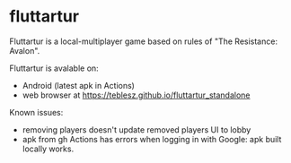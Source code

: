 # fluttartur

Fluttartur is a local-multiplayer game based on rules of "The Resistance: Avalon".

Fluttartur is avalable on:
* Android (latest apk in Actions)
* web browser at https://teblesz.github.io/fluttartur_standalone

Known issues:
* removing players doesn't update removed players UI to lobby
* apk from gh Actions has errors when logging in with Google: apk built locally works.

